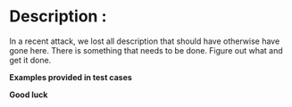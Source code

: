# Description : 

In a recent attack, we lost all description that should have otherwise have gone here. There is something that needs to be done. Figure out what and get it done.

__Examples provided in test cases__

**Good luck**